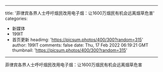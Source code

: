 
---
title: '菲律宾各界人士呼吁烟民改用电子烟：让1600万烟民有机会远离烟草危害'
categories: 
 - 新媒体
 - 199IT
 - 首页更新
headimg: 'https://picsum.photos/400/300?random=315'
author: 199IT
comments: false
date: Thu, 17 Feb 2022 06:19:21 GMT
thumbnail: 'https://picsum.photos/400/300?random=315'
---

<div>   
菲律宾各界人士呼吁烟民改用电子烟：让1600万烟民有机会远离烟草危害  
</div>
            